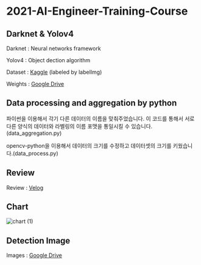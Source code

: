 # 2021-AI-Engineer-Training-Course

## Darknet & Yolov4

Darknet : Neural networks framework

Yolov4 : Object dection algorithm

Dataset : [Kaggle](https://www.kaggle.com/choemarco/mouse-book) (labeled by labelImg)

Weights : [Google Drive](https://drive.google.com/file/d/1Jy4jGshzCzajSByDK6k0YIDVVXi-z3lt/view?usp=sharing)

## Data processing and aggregation by python

파이썬을 이용해서 각기 다른 데이터의 이름을 맞춰주었습니다.
이 코드를 통해서 서로 다른 양식의 데이터와 라벨링의 이름 포맷을 통일시킬 수 있습니다.(data_aggregation.py)
 
opencv-python을 이용해서 데이터의 크기를 수정하고 데이터셋의 크기를 키웠습니다.(data_process.py)

## Review

Review : [Velog](https://velog.io/@chldntjr0425/AI-Engineer-%EC%96%91%EC%84%B1%EA%B3%BC%EC%A0%95-%ED%9B%84%EA%B8%B0-hmmn0tmk)

## Chart

![chart (1)](https://user-images.githubusercontent.com/57928967/131431793-955a92bd-9a3d-418d-ba17-6c2a5d682dca.png)

## Detection Image

Images : [Google Drive](https://drive.google.com/drive/folders/1XEqk1SjYsCSnC7c5sWZmlYxlvC35jUlU?usp=sharing)


